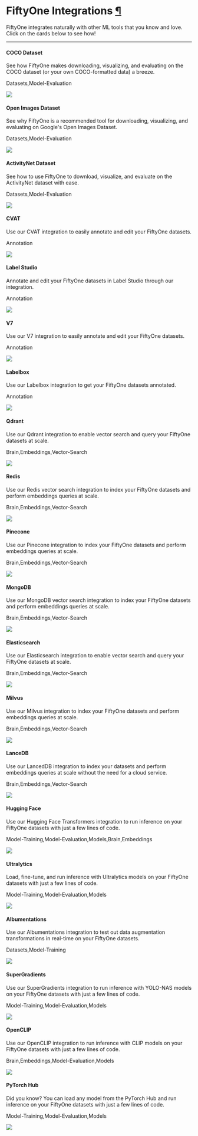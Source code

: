 # FiftyOne Integrations [¶](\#fiftyone-integrations "Permalink to this headline")

FiftyOne integrates naturally with other ML tools that you know and love. Click
on the cards below to see how!

* * *

#### COCO Dataset

See how FiftyOne makes downloading, visualizing, and evaluating on the COCO dataset (or your own COCO-formatted data) a breeze.

Datasets,Model-Evaluation

![](../_static/images/integrations/coco.png)

#### Open Images Dataset

See why FiftyOne is a recommended tool for downloading, visualizing, and evaluating on Google's Open Images Dataset.

Datasets,Model-Evaluation

![](../_static/images/integrations/open_images.png)

#### ActivityNet Dataset

See how to use FiftyOne to download, visualize, and evaluate on the ActivityNet dataset with ease.

Datasets,Model-Evaluation

![](../_static/images/integrations/activitynet.png)

#### CVAT

Use our CVAT integration to easily annotate and edit your FiftyOne datasets.

Annotation

![](../_static/images/integrations/cvat.png)

#### Label Studio

Annotate and edit your FiftyOne datasets in Label Studio through our integration.

Annotation

![](../_static/images/integrations/labelstudio.png)

#### V7

Use our V7 integration to easily annotate and edit your FiftyOne datasets.

Annotation

![](../_static/images/integrations/v7.jpg)

#### Labelbox

Use our Labelbox integration to get your FiftyOne datasets annotated.

Annotation

![](../_static/images/integrations/labelbox.jpeg)

#### Qdrant

Use our Qdrant integration to enable vector search and query your FiftyOne datasets at scale.

Brain,Embeddings,Vector-Search

![](../_static/images/integrations/qdrant.png)

#### Redis

Use our Redis vector search integration to index your FiftyOne datasets and perform embeddings queries at scale.

Brain,Embeddings,Vector-Search

![](../_static/images/integrations/redis.jpg)

#### Pinecone

Use our Pinecone integration to index your FiftyOne datasets and perform embeddings queries at scale.

Brain,Embeddings,Vector-Search

![](../_static/images/integrations/pinecone.png)

#### MongoDB

Use our MongoDB vector search integration to index your FiftyOne datasets and perform embeddings queries at scale.

Brain,Embeddings,Vector-Search

![](../_static/images/integrations/mongodb.jpg)

#### Elasticsearch

Use our Elasticsearch integration to enable vector search and query your FiftyOne datasets at scale.

Brain,Embeddings,Vector-Search

![](../_static/images/integrations/elasticsearch.jpg)

#### Milvus

Use our Milvus integration to index your FiftyOne datasets and perform embeddings queries at scale.

Brain,Embeddings,Vector-Search

![](../_static/images/integrations/milvus.png)

#### LanceDB

Use our LancedDB integration to index your datasets and perform embeddings queries at scale without the need for a cloud service.

Brain,Embeddings,Vector-Search

![](../_static/images/integrations/lancedb.png)

#### Hugging Face

Use our Hugging Face Transformers integration to run inference on your FiftyOne datasets with just a few lines of code.

Model-Training,Model-Evaluation,Models,Brain,Embeddings

![](../_static/images/integrations/huggingface.png)

#### Ultralytics

Load, fine-tune, and run inference with Ultralytics models on your FiftyOne datasets with just a few lines of code.

Model-Training,Model-Evaluation,Models

![](../_static/images/integrations/ultralytics.jpg)

#### Albumentations

Use our Albumentations integration to test out data augmentation transformations in real-time on your FiftyOne datasets.

Datasets,Model-Training

![](../_static/images/integrations/albumentations.png)

#### SuperGradients

Use our SuperGradients integration to run inference with YOLO-NAS models on your FiftyOne datasets with just a few lines of code.

Model-Training,Model-Evaluation,Models

![](../_static/images/integrations/super_gradients.png)

#### OpenCLIP

Use our OpenCLIP integration to run inference with CLIP models on your FiftyOne datasets with just a few lines of code.

Brain,Embeddings,Model-Evaluation,Models

![](../_static/images/integrations/openai.png)

#### PyTorch Hub

Did you know? You can load any model from the PyTorch Hub and run inference on your FiftyOne datasets with just a few lines of code.

Model-Training,Model-Evaluation,Models

![](../_static/images/integrations/pytorch.png)

